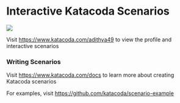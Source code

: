 # Interactive Katacoda Scenarios

[![](http://shields.katacoda.com/katacoda/adithya49/count.svg)](https://www.katacoda.com/adithya49 "Get your profile on Katacoda.com")

Visit https://www.katacoda.com/adithya49 to view the profile and interactive scenarios

### Writing Scenarios
Visit https://www.katacoda.com/docs to learn more about creating Katacoda scenarios

For examples, visit https://github.com/katacoda/scenario-example

